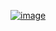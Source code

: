 <a href="https://www.youtube.com/watch?v=3JWTaaS7LdU&ab_channel=whitneyhoustonVEVO"><img src="https://scontent-sin6-2.xx.fbcdn.net/v/t1.0-9/122169396_1660862057408759_7498969876212955041_o.jpg?_nc_cat=108&ccb=2&_nc_sid=e3f864&_nc_eui2=AeHPv2IpPmQaqiMccafYCXMlsiB_qHjHla-yIH-oeMeVr6Bq_W5B6mPFOKi79eMCLIR4RBWEaAcrYpgfI-ZIm7T8&_nc_ohc=pMyrWV1AlT8AX_Vwjpp&_nc_ht=scontent-sin6-2.xx&oh=5e377edb24c321771edeba91ae23408c&oe=5FB7BD07" alt="image"  /></a>

 <!-- <img src="https://i.ibb.co/Gdy6nyV/new.gif" alt="new" width="30"/> -->

